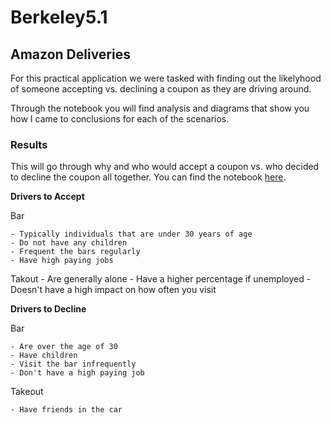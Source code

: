 # Berkeley5.1
## Amazon Deliveries
For this practical application we were tasked with finding out the likelyhood of someone accepting vs. declining a coupon as they are driving around.

Through the notebook you will find analysis and diagrams that show you how I came to conclusions for each of the scenarios.

### Results
This will go through why and who would accept a coupon vs. who decided to decline the coupon all together. You can find the notebook [here](./prompt.ipynb).

**Drivers to Accept**

Bar
    
    - Typically individuals that are under 30 years of age
    - Do not have any children
    - Frequent the bars regularly
    - Have high paying jobs

Takout
    - Are generally alone
    - Have a higher percentage if unemployed
    - Doesn't have a high impact on how often you visit


**Drivers to Decline**

Bar
   
    - Are over the age of 30
    - Have children
    - Visit the bar infrequently
    - Don't have a high paying job

Takeout

    - Have friends in the car